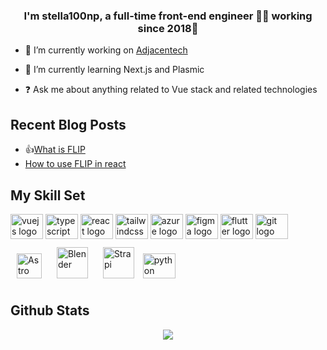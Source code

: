 ### <div align="center">I'm stella100np, a full-time front-end engineer 👨‍💻 working since 2018🚀</div>  
  

- 🔭 I’m currently working on [Adjacentech](https://www.adjacentech.com/home)  
  

- 🌱 I’m currently learning Next.js and Plasmic  
  

- ❓ Ask me about anything related to Vue stack and related technologies  
  

## Recent Blog Posts  
- 👍[What is FLIP](https://island-tech-blog.pages.dev/posts/what-is-FLIP/)  
- [How to use FLIP in react](https://island-tech-blog.pages.dev/posts/flip-introduction-react/)


## My Skill Set  
<div align="left">
  <img src="https://cdn.jsdelivr.net/gh/devicons/devicon/icons/vuejs/vuejs-original.svg" height="40" width="52" alt="vuejs logo"  />
  <img src="https://cdn.jsdelivr.net/gh/devicons/devicon/icons/typescript/typescript-original.svg" height="40" width="52" alt="typescript logo"  />
  <img src="https://cdn.jsdelivr.net/gh/devicons/devicon/icons/react/react-original.svg" height="40" width="52" alt="react logo"  />
  <img src="https://cdn.jsdelivr.net/gh/devicons/devicon/icons/tailwindcss/tailwindcss-original-wordmark.svg" height="40" width="52" alt="tailwindcss logo"  />
  <img src="https://cdn.jsdelivr.net/gh/devicons/devicon/icons/azure/azure-original.svg" height="40" width="52" alt="azure logo"  />
  <img src="https://cdn.jsdelivr.net/gh/devicons/devicon/icons/figma/figma-original.svg" height="40" width="52" alt="figma logo"  />
  <img src="https://cdn.jsdelivr.net/gh/devicons/devicon/icons/flutter/flutter-original.svg" height="40" width="52" alt="flutter logo"  />
  <img src="https://cdn.jsdelivr.net/gh/devicons/devicon/icons/git/git-original.svg" height="40" width="52" alt="git logo"  />
  <img style="margin: 10px" src="https://profilinator.rishav.dev/skills-assets/astro.svg" alt="Astro" height="40" />
  <a href="https://www.blender.org/" target="_blank"><img style="margin: 10px" src="https://profilinator.rishav.dev/skills-assets/blender_community_badge_white.svg" alt="Blender" height="50" /></a>  
<a href="https://www.strapi.io/" target="_blank"><img style="margin: 10px" src="https://profilinator.rishav.dev/skills-assets/strapi.svg" alt="Strapi" height="50" /></a> 
   <img src="https://cdn.jsdelivr.net/gh/devicons/devicon/icons/python/python-original.svg" height="40" width="52" alt="python logo"  />
</div>


## Github Stats  
<div align="center"><img src="https://github-readme-stats.vercel.app/api?username=stella100np&show_icons=true&count_private=true&hide_border=true" align="center" /></div>  


  
